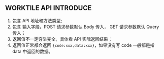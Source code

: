 ## WORKTILE API INTRODUCE

1. 包含 API 地址和方法类型;
1. 包含 输入字段，POST 请求参数默认 Body 传入， GET 请求参数默认 Query 传入；
1. 返回值不一定穷举完全，具体看 API 实际返回结果；
1. 返回值正常都会返回 `{code:xxx,data:xxx}`，如果没有写 code 一般都是指 data 中返回的数据。

